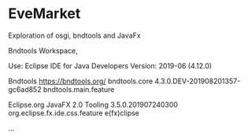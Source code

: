 # EveMarket
Exploration of osgi, bndtools and JavaFx

Bndtools Workspace,

Use:
Eclipse IDE for Java Developers
Version: 2019-06 (4.12.0)

Bndtools https://bndtools.org/	bndtools.core	4.3.0.DEV-201908201357-gc6ad852	bndtools.main.feature

Eclipse.org	JavaFX 2.0 Tooling	3.5.0.201907240300	org.eclipse.fx.ide.css.feature e(fx)clipse

...
